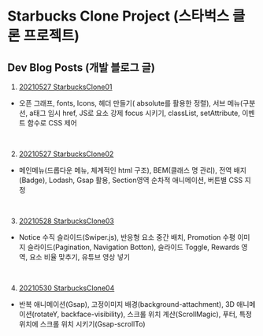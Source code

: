 # Starbucks Clone Project (스타벅스 클론 프로젝트)

## Dev Blog Posts (개발 블로그 글)

1. [20210527 StarbucksClone01](https://goforit.tistory.com/115)

- 오픈 그래프, fonts, Icons, 헤더 만들기( absolute를 활용한 정렬), 서브 메뉴(구분선, a태그 임시 href, JS로 요소 강제 focus 시키기, classList, setAttribute, 이벤트 함수로 CSS 제어

<br/>

2. [20210527 StarbucksClone02](https://goforit.tistory.com/116)

- 메인메뉴(드롭다운 메뉴, 체계적인 html 구조), BEM(클래스 명 관리), 전역 배지(Badge), Lodash, Gsap 활용, Section영역 순차적 애니메이션, 버튼별 CSS 지정

<br/>

3. [20210528 StarbucksClone03](https://goforit.tistory.com/117)

- Notice 수직 슬라이드(Swiper.js), 반응형 요소 중간 배치, Promotion 수평 이미지 슬라이드(Pagination, Navigation Botton), 슬라이드 Toggle, Rewards 영역, 요소 비율 맞추기, 유튜브 영상 넣기

<br/>

4. [20210530 StarbucksClone04](https://goforit.tistory.com/118)

- 반복 애니메이션(Gsap), 고정이미지 배경(background-attachment), 3D 애니메이션(rotateY, backface-visibility), 스크롤 위치 계산(ScrollMagic), 푸터, 특정 위치에 스크롤 위치 시키기(Gsap-scrollTo)
